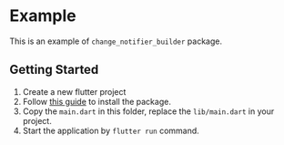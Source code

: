 # Example

This is an example of `change_notifier_builder` package.

## Getting Started

1. Create a new flutter project
2. Follow [this guide](https://pub.dev/packages/change_notifier_builder/install) to install the package.
3. Copy the `main.dart` in this folder, replace the `lib/main.dart` in your project.
4. Start the application by `flutter run` command.
